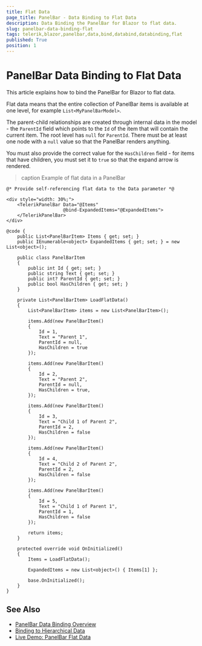 ```yaml
---
title: Flat Data
page_title: PanelBar - Data Binding to Flat Data
description: Data Binding the PanelBar for Blazor to flat data.
slug: panelbar-data-binding-flat
tags: telerik,blazor,panelbar,data,bind,databind,databinding,flat
published: True
position: 1
---
```


# PanelBar Data Binding to Flat Data

This article explains how to bind the PanelBar for Blazor to flat data.

Flat data means that the entire collection of PanelBar items is available at one level, for example `List<MyPanelBarModel>`.

The parent-child relationships are created through internal data in the model - the `ParentId` field which points to the `Id` of the item that will contain the current item. The root level has `null` for `ParentId`. There must be at least one node with a `null` value so that the PanelBar renders anything.

You must also provide the correct value for the `HasChildren` field - for items that have children, you must set it to `true` so that the expand arrow is rendered.

>caption Example of flat data in a PanelBar

````RAZOR
@* Provide self-referencing flat data to the Data parameter *@

<div style="width: 30%;">
    <TelerikPanelBar Data="@Items" 
                     @bind-ExpandedItems="@ExpandedItems">
    </TelerikPanelBar>
</div>

@code {
    public List<PanelBarItem> Items { get; set; }
    public IEnumerable<object> ExpandedItems { get; set; } = new List<object>();

    public class PanelBarItem
    {
        public int Id { get; set; }
        public string Text { get; set; }
        public int? ParentId { get; set; }
        public bool HasChildren { get; set; }
    }

    private List<PanelBarItem> LoadFlatData()
    {
        List<PanelBarItem> items = new List<PanelBarItem>();

        items.Add(new PanelBarItem()
        {
            Id = 1,
            Text = "Parent 1",
            ParentId = null,
            HasChildren = true
        });

        items.Add(new PanelBarItem()
        {
            Id = 2,
            Text = "Parent 2",
            ParentId = null,
            HasChildren = true,
        });

        items.Add(new PanelBarItem()
        {
            Id = 3,
            Text = "Child 1 of Parent 2",
            ParentId = 2,
            HasChildren = false
        });

        items.Add(new PanelBarItem()
        {
            Id = 4,
            Text = "Child 2 of Parent 2",
            ParentId = 2,
            HasChildren = false
        });

        items.Add(new PanelBarItem()
        {
            Id = 5,
            Text = "Child 1 of Parent 1",
            ParentId = 1,
            HasChildren = false
        });

        return items;
    }

    protected override void OnInitialized()
    {
        Items = LoadFlatData();

        ExpandedItems = new List<object>() { Items[1] };

        base.OnInitialized();
    }
}
````


## See Also
  
  * [PanelBar Data Binding Overview](slug://panelbar-data-binding-overview)
  * [Binding to Hierarchical Data](slug://panelbar-data-binding-hierarchical)
  * [Live Demo: PanelBar Flat Data](https://demos.telerik.com/blazor-ui/panelbar/flat-data)

